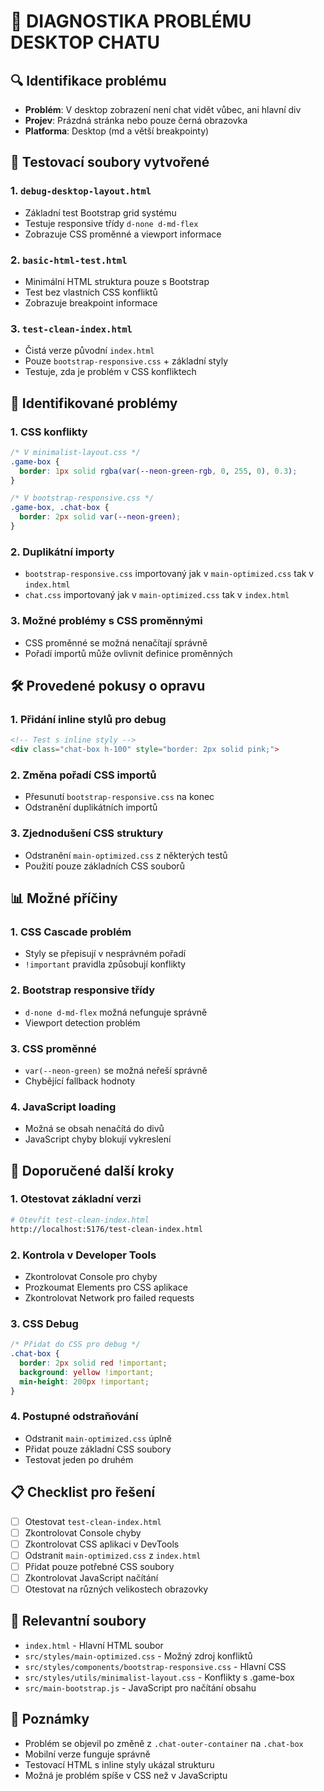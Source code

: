 # 🚨 DIAGNOSTIKA PROBLÉMU DESKTOP CHATU

## 🔍 Identifikace problému
- **Problém**: V desktop zobrazení není chat vidět vůbec, ani hlavní div
- **Projev**: Prázdná stránka nebo pouze černá obrazovka
- **Platforma**: Desktop (md a větší breakpointy)

## 🧪 Testovací soubory vytvořené

### 1. **`debug-desktop-layout.html`**
- Základní test Bootstrap grid systému
- Testuje responsive třídy `d-none d-md-flex`
- Zobrazuje CSS proměnné a viewport informace

### 2. **`basic-html-test.html`**
- Minimální HTML struktura pouze s Bootstrap
- Test bez vlastních CSS konfliktů
- Zobrazuje breakpoint informace

### 3. **`test-clean-index.html`**
- Čistá verze původní `index.html`
- Pouze `bootstrap-responsive.css` + základní styly
- Testuje, zda je problém v CSS konfliktech

## 🔧 Identifikované problémy

### 1. **CSS konflikty**
```css
/* V minimalist-layout.css */
.game-box {
  border: 1px solid rgba(var(--neon-green-rgb, 0, 255, 0), 0.3);
}

/* V bootstrap-responsive.css */
.game-box, .chat-box {
  border: 2px solid var(--neon-green);
}
```

### 2. **Duplikátní importy**
- `bootstrap-responsive.css` importovaný jak v `main-optimized.css` tak v `index.html`
- `chat.css` importovaný jak v `main-optimized.css` tak v `index.html`

### 3. **Možné problémy s CSS proměnnými**
- CSS proměnné se možná nenačítají správně
- Pořadí importů může ovlivnit definice proměnných

## 🛠️ Provedené pokusy o opravu

### 1. **Přidání inline stylů pro debug**
```html
<!-- Test s inline styly -->
<div class="chat-box h-100" style="border: 2px solid pink;">
```

### 2. **Změna pořadí CSS importů**
- Přesunutí `bootstrap-responsive.css` na konec
- Odstranění duplikátních importů

### 3. **Zjednodušení CSS struktury**
- Odstranění `main-optimized.css` z některých testů
- Použití pouze základních CSS souborů

## 📊 Možné příčiny

### 1. **CSS Cascade problém**
- Styly se přepisují v nesprávném pořadí
- `!important` pravidla způsobují konflikty

### 2. **Bootstrap responsive třídy**
- `d-none d-md-flex` možná nefunguje správně
- Viewport detection problém

### 3. **CSS proměnné**
- `var(--neon-green)` se možná neřeší správně
- Chybějící fallback hodnoty

### 4. **JavaScript loading**
- Možná se obsah nenačítá do divů
- JavaScript chyby blokují vykreslení

## 🎯 Doporučené další kroky

### 1. **Otestovat základní verzi**
```bash
# Otevřít test-clean-index.html
http://localhost:5176/test-clean-index.html
```

### 2. **Kontrola v Developer Tools**
- Zkontrolovat Console pro chyby
- Prozkoumat Elements pro CSS aplikace
- Zkontrolovat Network pro failed requests

### 3. **CSS Debug**
```css
/* Přidat do CSS pro debug */
.chat-box {
  border: 2px solid red !important;
  background: yellow !important;
  min-height: 200px !important;
}
```

### 4. **Postupné odstraňování**
- Odstranit `main-optimized.css` úplně
- Přidat pouze základní CSS soubory
- Testovat jeden po druhém

## 📋 Checklist pro řešení

- [ ] Otestovat `test-clean-index.html` 
- [ ] Zkontrolovat Console chyby
- [ ] Zkontrolovat CSS aplikaci v DevTools
- [ ] Odstranit `main-optimized.css` z `index.html`
- [ ] Přidat pouze potřebné CSS soubory
- [ ] Zkontrolovat JavaScript načítání
- [ ] Otestovat na různých velikostech obrazovky

## 🔗 Relevantní soubory

- `index.html` - Hlavní HTML soubor
- `src/styles/main-optimized.css` - Možný zdroj konfliktů
- `src/styles/components/bootstrap-responsive.css` - Hlavní CSS
- `src/styles/utils/minimalist-layout.css` - Konflikty s .game-box
- `src/main-bootstrap.js` - JavaScript pro načítání obsahu

## 📝 Poznámky

- Problém se objevil po změně z `.chat-outer-container` na `.chat-box`
- Mobilní verze funguje správně
- Testovací HTML s inline styly ukázal strukturu
- Možná je problém spíše v CSS než v JavaScriptu

